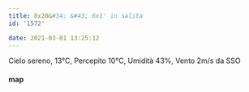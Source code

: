```yaml
---
title: 8x20&#34; &#43; 6x1' in salita
id: '1572'

date: 2021-03-01 13:25:12
---
```


Cielo sereno, 13°C, Percepito 10°C, Umidità 43%, Vento 2m/s da SSO

<!-- ![image](/images/2021/08/20210301-activity-map_huc4d40ecba665cc5a55a61050ef4c5465_61323_700x0_resize_box_3.png) -->

#### map
